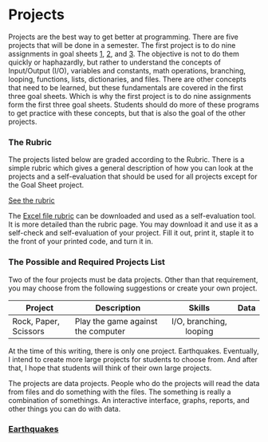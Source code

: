 # Projects

Projects are the best way to get better at programming.  There are five projects that will be done in a semester.  The first project is to do nine assignments in goal sheets [1](https://github.com/MichaelTMiyoshi/PythonWithMiyoshi/blob/main/Problems/GoalSheet01.md), [2](https://github.com/MichaelTMiyoshi/PythonWithMiyoshi/blob/main/Problems/GoalSheet02.md), and [3](https://github.com/MichaelTMiyoshi/PythonWithMiyoshi/blob/main/Problems/GoalSheet03.md).  The objective is not to do them quickly or haphazardly, but rather to understand the concepts of Input/Output (I/O), variables and constants, math operations, branching, looping, functions, lists, dictionaries, and files.  There are other concepts that need to be learned, but these fundamentals are covered in the first three goal sheets.  Which is why the first project is to do nine assignments form the first three goal sheets.  Students should do more of these programs to get practice with these concepts, but that is also the goal of the other projects.

### The Rubric

The projects listed below are graded according to the Rubric.  There is a simple rubric which gives a general description of how you can look at the projects and a self-evaluation that should be used for all projects except for the Goal Sheet project.

[See the rubric](https://github.com/MichaelTMiyoshi/ProgrammingProjects/blob/main/Rubric-ProgrammingProjects.md)

The [Excel file rubric](https://github.com/MichaelTMiyoshi/ProgrammingProjects/blob/main/Rubric-ProgrammingProject.xlsx) can be downloaded and used as a self-evaluation tool.  It is more detailed than the rubric page.  You may download it and use it as a self-check and self-evaluation of your project.  Fill it out, print it, staple it to the front of your printed code, and turn it in.

### The Possible and Required Projects List

Two of the four projects must be data projects.  Other than that requirement, you may choose from the following suggestions or create your own project.

| Project | Description | Skills | Data |
| ------- | ----------- | :----: | :--: |
| Rock, Paper, Scissors | Play the game against the computer | I/O, branching, looping |   |


At the time of this writing, there is only one project.  Earthquakes.  Eventually, I intend to create more large projects for students to choose from.  And after that, I hope that students will think of their own large projects.

The projects are data projects.  People who do the projects will read the data from files and do something with the files.  The something is really a combination of somethings.  An interactive interface, graphs, reports, and other things you can do with data.

### [Earthquakes](https://github.com/MichaelTMiyoshi/PythonWithMiyoshi/tree/main/Projects/Earthquakes)
